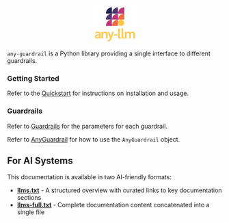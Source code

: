 <p align="center">
  <picture>
    <img src="./images/any-guardrail-logo.png" width="20%" alt="Project logo"/>
  </picture>
</p>

`any-guardrail` is a Python library providing a single interface to different guardrails.

### Getting Started

Refer to the [Quickstart](./quickstart.md) for instructions on installation and usage.

### Guardrails

Refer to [Guardrails](./api/guardrails.md) for the parameters for each guardrail.

Refer to [AnyGuardrail](./api/any_guardrail.md) for how to use the `AnyGuardrail` object.

## For AI Systems

This documentation is available in two AI-friendly formats:

- **[llms.txt](https://mozilla-ai.github.io/any-guardrail/llms.txt)** - A structured overview with curated links to key documentation sections
- **[llms-full.txt](https://mozilla-ai.github.io/any-guardrail/llms-full.txt)** - Complete documentation content concatenated into a single file
